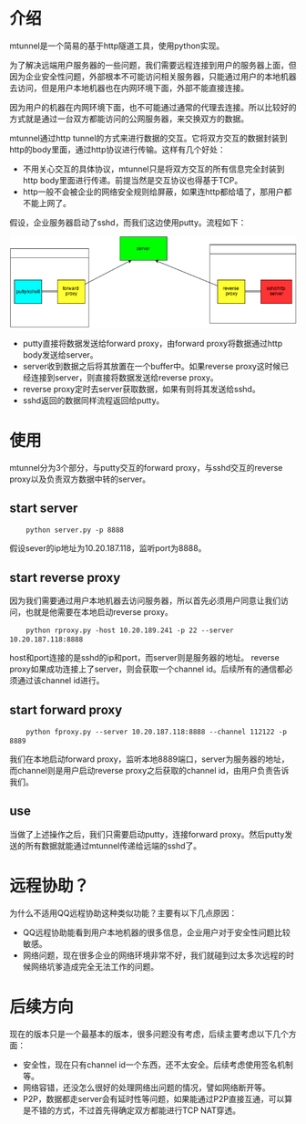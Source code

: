 # 介绍

mtunnel是一个简易的基于http隧道工具，使用python实现。

为了解决远端用户服务器的一些问题，我们需要远程连接到用户的服务器上面，但因为企业安全性问题，外部根本不可能访问相关服务器，只能通过用户的本地机器去访问，但是用户本地机器也在内网环境下面，外部不能直接连接。

因为用户的机器在内网环境下面，也不可能通过通常的代理去连接。所以比较好的方式就是通过一台双方都能访问的公网服务器，来交换双方的数据。

mtunnel通过http tunnel的方式来进行数据的交互。它将双方交互的数据封装到http的body里面，通过http协议进行传输。这样有几个好处：

- 不用关心交互的具体协议，mtunnel只是将双方交互的所有信息完全封装到http body里面进行传递。前提当然是交互协议也得基于TCP。
- http一般不会被企业的网络安全规则给屏蔽，如果连http都给墙了，那用户都不能上网了。

假设，企业服务器启动了sshd，而我们这边使用putty。流程如下：

![image](./flow.png)

- putty直接将数据发送给forward proxy，由forward proxy将数据通过http body发送给server。
- server收到数据之后将其放置在一个buffer中。如果reverse proxy这时候已经连接到server，则直接将数据发送给reverse proxy。
- reverse proxy定时去server获取数据，如果有则将其发送给sshd。
- sshd返回的数据同样流程返回给putty。

# 使用


mtunnel分为3个部分，与putty交互的forward proxy，与sshd交互的reverse proxy以及负责双方数据中转的server。

## start server

        python server.py -p 8888

假设sever的ip地址为10.20.187.118，监听port为8888。

## start reverse proxy

因为我们需要通过用户本地机器去访问服务器，所以首先必须用户同意让我们访问，也就是他需要在本地启动reverse proxy。

        python rproxy.py -host 10.20.189.241 -p 22 --server 10.20.187.118:8888

host和port连接的是sshd的ip和port，而server则是服务器的地址。
reverse proxy如果成功连接上了server，则会获取一个channel id。后续所有的通信都必须通过该channel id进行。

## start forward proxy

        python fproxy.py --server 10.20.187.118:8888 --channel 112122 -p 8889
        
我们在本地启动forward proxy，监听本地8889端口，server为服务器的地址，而channel则是用户启动reverse proxy之后获取的channel id，由用户负责告诉我们。

## use

当做了上述操作之后，我们只需要启动putty，连接forward proxy。然后putty发送的所有数据就能通过mtunnel传递给远端的sshd了。


# 远程协助？

为什么不适用QQ远程协助这种类似功能？主要有以下几点原因：

- QQ远程协助能看到用户本地机器的很多信息，企业用户对于安全性问题比较敏感。
- 网络问题，现在很多企业的网络环境非常不好，我们就碰到过太多次远程的时候网络坑爹造成完全无法工作的问题。

# 后续方向

现在的版本只是一个最基本的版本，很多问题没有考虑，后续主要考虑以下几个方面：

- 安全性，现在只有channel id一个东西，还不太安全。后续考虑使用签名机制等。
- 网络容错，还没怎么很好的处理网络出问题的情况，譬如网络断开等。
- P2P，数据都走server会有延时性等问题，如果能通过P2P直接互通，可以算是不错的方式，不过首先得确定双方都能进行TCP NAT穿透。

